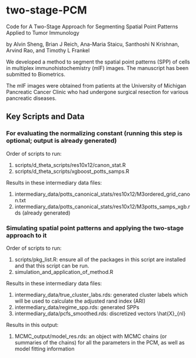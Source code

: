 # two-stage-PCM

Code for A Two-Stage Approach for Segmenting Spatial Point Patterns Applied to Tumor Immunology

by Alvin Sheng, Brian J Reich, Ana-Maria Staicu, Santhoshi N Krishnan, Arvind Rao, and Timothy L Frankel

We developed a method to segment the spatial point patterns (SPP) of cells in multiplex immunohistochemistry (mIF) images. The manuscript has been submitted to Biometrics.

The mIF images were obtained from patients at the University of Michigan Pancreatic Cancer Clinic who had undergone surgical resection for various pancreatic diseases.

## Key Scripts and Data

### For evaluating the normalizing constant (running this step is optional; output is already generated)

Order of scripts to run:

1. scripts/d_theta_scripts/res10x12/canon_stat.R
3. scripts/d_theta_scripts/xgboost_potts_samps.R

Results in these intermediary data files:

1. intermediary_data/potts_canonical_stats/res10x12/M3ordered_grid_canon.txt
2. intermediary_data/potts_canonical_stats/res10x12/M3potts_samps_xgb.rds (already generated)

### Simulating spatial point patterns and applying the two-stage approach to it

Order of scripts to run:

1. scripts/pkg_list.R: ensure all of the packages in this script are installed and that this script can be run.
2. simulation_and_application_of_method.R

Results in these intermediary data files:

1. intermediary_data/true_cluster_labs.rds: generated cluster labels which will be used to calculate the adjusted rand index (ARI)
2. intermediary_data/regime_spp.rds: generated SPPs
3. intermediary_data/pcfs_smoothed.rds: discretized vectors \hat{X}_{nl}

Results in this output:

1. MCMC_output/model_res.rds: an object with MCMC chains (or summaries of the chains) for all the parameters in the PCM, as well as model fitting information


